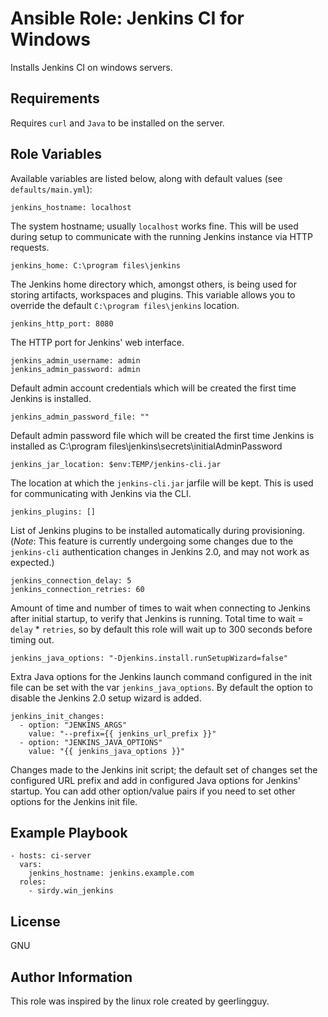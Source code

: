 # Ansible Role: Jenkins CI for Windows

Installs Jenkins CI on windows servers.

## Requirements

Requires `curl` and `Java` to be installed on the server.

## Role Variables

Available variables are listed below, along with default values (see `defaults/main.yml`):

    jenkins_hostname: localhost

The system hostname; usually `localhost` works fine. This will be used during setup to communicate with the running Jenkins instance via HTTP requests.

    jenkins_home: C:\program files\jenkins

The Jenkins home directory which, amongst others, is being used for storing artifacts, workspaces and plugins. This variable allows you to override the default `C:\program files\jenkins` location.

    jenkins_http_port: 8080

The HTTP port for Jenkins' web interface.

    jenkins_admin_username: admin
    jenkins_admin_password: admin

Default admin account credentials which will be created the first time Jenkins is installed.

    jenkins_admin_password_file: ""

Default admin password file which will be created the first time Jenkins is installed as C:\program files\jenkins\secrets\initialAdminPassword

    jenkins_jar_location: $env:TEMP/jenkins-cli.jar

The location at which the `jenkins-cli.jar` jarfile will be kept. This is used for communicating with Jenkins via the CLI.

    jenkins_plugins: []

List of Jenkins plugins to be installed automatically during provisioning. (_Note_: This feature is currently undergoing some changes due to the `jenkins-cli` authentication changes in Jenkins 2.0, and may not work as expected.)

    jenkins_connection_delay: 5
    jenkins_connection_retries: 60

Amount of time and number of times to wait when connecting to Jenkins after initial startup, to verify that Jenkins is running. Total time to wait = `delay` * `retries`, so by default this role will wait up to 300 seconds before timing out.

    jenkins_java_options: "-Djenkins.install.runSetupWizard=false"

Extra Java options for the Jenkins launch command configured in the init file can be set with the var `jenkins_java_options`. By default the option to disable the Jenkins 2.0 setup wizard is added.

    jenkins_init_changes:
      - option: "JENKINS_ARGS"
        value: "--prefix={{ jenkins_url_prefix }}"
      - option: "JENKINS_JAVA_OPTIONS"
        value: "{{ jenkins_java_options }}"

Changes made to the Jenkins init script; the default set of changes set the configured URL prefix and add in configured Java options for Jenkins' startup. You can add other option/value pairs if you need to set other options for the Jenkins init file.


## Example Playbook

    - hosts: ci-server
      vars:
        jenkins_hostname: jenkins.example.com
      roles:
        - sirdy.win_jenkins

## License

GNU

## Author Information

This role was inspired by the linux role created by geerlingguy. 
